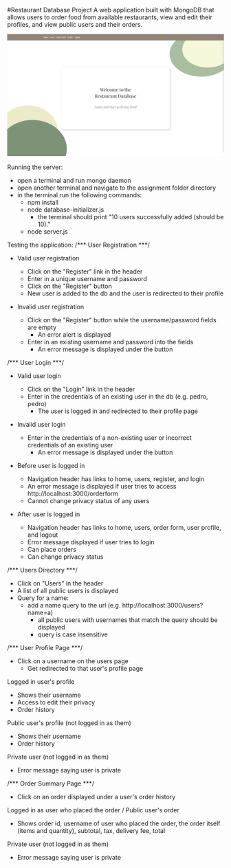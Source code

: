 #Restaurant Database Project
A web application built with MongoDB that allows users to order food from available restaurants, view and edit their profiles, and view public users and their orders. 

![](public\images\homepage.png)

Running the server:
- open a terminal and run mongo daemon
- open another terminal and navigate to the assignment folder directory
- in the terminal run the following commands:
    - npm install
    - node database-initializer.js 
        - the terminal should print "10 users successfully added (should be 10)."
    - node server.js

Testing the application:
/*** User Registration ***/
- Valid user registration 
    - Click on the "Register" link in the header
    - Enter in a unique username and password
    - Click on the "Register" button
    - New user is added to the db and the user is redirected to their profile 

- Invalid user registration 
    - Click on the "Register" button while the username/password fields are empty
        - An error alert is displayed
    - Enter in an existing username and password into the fields
        - An error message is displayed under the button 

/*** User Login ***/
- Valid user login 
    - Click on the "Login" link in the header
    - Enter in the credentials of an existing user in the db (e.g. pedro, pedro)
        - The user is logged in and redirected to their profile page

- Invalid user login 
    - Enter in the credentials of a non-existing user or incorrect credentials of an existing user 
        - An error message is displayed under the button

- Before user is logged in 
    - Navigation header has links to home, users, register, and login 
    - An error message is displayed if user tries to access http://localhost:3000/orderform 
    - Cannot change privacy status of any users 

- After user is logged in 
    - Navigation header has links to home, users, order form, user profile, and logout 
    - Error message displayed if user tries to login 
    - Can place orders 
    - Can change privacy status 

/*** Users Directory ***/
- Click on "Users" in the header 
- A list of all public users is displayed 
- Query for a name: 
    - add a name query to the url (e.g. http://localhost:3000/users?name=a)
        - all public users with usernames that match the query should be displayed
        - query is case insensitive 

/*** User Profile Page ***/
- Click on a username on the users page 
    - Get redirected to that user's profile page

Logged in user's profile
- Shows their username
- Access to edit their privacy 
- Order history 

Public user's profile (not logged in as them)
- Shows their username
- Order history 

Private user (not logged in as them)
- Error message saying user is private

/*** Order Summary Page ***/
- Click on an order displayed under a user's order history 

Logged in as user who placed the order / Public user's order
- Shows order id, username of user who placed the order, the order itself (items and quantity),
  subtotal, tax, delivery fee, total 

Private user (not logged in as them)
- Error message saying user is private